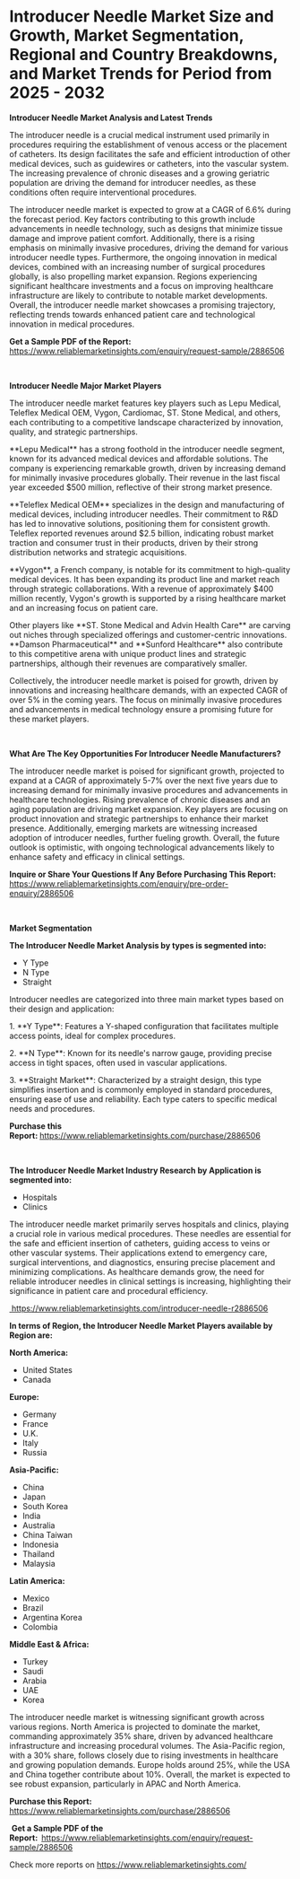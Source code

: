 <p><h1>Introducer Needle Market Size and Growth, Market Segmentation, Regional and Country Breakdowns, and Market Trends for Period from 2025 -  2032</h1></p><p><strong>Introducer Needle Market Analysis and Latest Trends</strong></p>
<p><p>The introducer needle is a crucial medical instrument used primarily in procedures requiring the establishment of venous access or the placement of catheters. Its design facilitates the safe and efficient introduction of other medical devices, such as guidewires or catheters, into the vascular system. The increasing prevalence of chronic diseases and a growing geriatric population are driving the demand for introducer needles, as these conditions often require interventional procedures.</p><p>The introducer needle market is expected to grow at a CAGR of 6.6% during the forecast period. Key factors contributing to this growth include advancements in needle technology, such as designs that minimize tissue damage and improve patient comfort. Additionally, there is a rising emphasis on minimally invasive procedures, driving the demand for various introducer needle types. Furthermore, the ongoing innovation in medical devices, combined with an increasing number of surgical procedures globally, is also propelling market expansion. Regions experiencing significant healthcare investments and a focus on improving healthcare infrastructure are likely to contribute to notable market developments. Overall, the introducer needle market showcases a promising trajectory, reflecting trends towards enhanced patient care and technological innovation in medical procedures.</p></p>
<p><strong>Get a Sample PDF of the Report:&nbsp;</strong> <a href="https://www.reliablemarketinsights.com/enquiry/request-sample/2886506?utm_campaign=3320&utm_medium=2&utm_source=Github&utm_content=ia&utm_term=13032025&utm_id=introducer-needle">https://www.reliablemarketinsights.com/enquiry/request-sample/2886506</a></p>
<p>&nbsp;</p>
<p><strong>Introducer Needle Major Market Players</strong></p>
<p><p>The introducer needle market features key players such as Lepu Medical, Teleflex Medical OEM, Vygon, Cardiomac, ST. Stone Medical, and others, each contributing to a competitive landscape characterized by innovation, quality, and strategic partnerships.</p><p>**Lepu Medical** has a strong foothold in the introducer needle segment, known for its advanced medical devices and affordable solutions. The company is experiencing remarkable growth, driven by increasing demand for minimally invasive procedures globally. Their revenue in the last fiscal year exceeded $500 million, reflective of their strong market presence.</p><p>**Teleflex Medical OEM** specializes in the design and manufacturing of medical devices, including introducer needles. Their commitment to R&D has led to innovative solutions, positioning them for consistent growth. Teleflex reported revenues around $2.5 billion, indicating robust market traction and consumer trust in their products, driven by their strong distribution networks and strategic acquisitions.</p><p>**Vygon**, a French company, is notable for its commitment to high-quality medical devices. It has been expanding its product line and market reach through strategic collaborations. With a revenue of approximately $400 million recently, Vygon's growth is supported by a rising healthcare market and an increasing focus on patient care.</p><p>Other players like **ST. Stone Medical and Advin Health Care** are carving out niches through specialized offerings and customer-centric innovations. **Damson Pharmaceutical** and **Sunford Healthcare** also contribute to this competitive arena with unique product lines and strategic partnerships, although their revenues are comparatively smaller.</p><p>Collectively, the introducer needle market is poised for growth, driven by innovations and increasing healthcare demands, with an expected CAGR of over 5% in the coming years. The focus on minimally invasive procedures and advancements in medical technology ensure a promising future for these market players.</p></p>
<p>&nbsp;</p>
<p><strong>What Are The Key Opportunities For Introducer Needle Manufacturers?</strong></p>
<p><p>The introducer needle market is poised for significant growth, projected to expand at a CAGR of approximately 5-7% over the next five years due to increasing demand for minimally invasive procedures and advancements in healthcare technologies. Rising prevalence of chronic diseases and an aging population are driving market expansion. Key players are focusing on product innovation and strategic partnerships to enhance their market presence. Additionally, emerging markets are witnessing increased adoption of introducer needles, further fueling growth. Overall, the future outlook is optimistic, with ongoing technological advancements likely to enhance safety and efficacy in clinical settings.</p></p>
<p><strong>Inquire or Share Your Questions If Any Before Purchasing This Report:</strong> <a href="https://www.reliablemarketinsights.com/enquiry/pre-order-enquiry/2886506?utm_campaign=3320&utm_medium=2&utm_source=Github&utm_content=ia&utm_term=13032025&utm_id=introducer-needle">https://www.reliablemarketinsights.com/enquiry/pre-order-enquiry/2886506</a></p>
<p>&nbsp;</p>
<p><strong>Market Segmentation</strong></p>
<p><strong>The Introducer Needle Market Analysis by types is segmented into:</strong></p>
<p><ul><li>Y Type</li><li>N Type</li><li>Straight</li></ul></p>
<p><p>Introducer needles are categorized into three main market types based on their design and application: </p><p>1. **Y Type**: Features a Y-shaped configuration that facilitates multiple access points, ideal for complex procedures.</p><p>  </p><p>2. **N Type**: Known for its needle's narrow gauge, providing precise access in tight spaces, often used in vascular applications.</p><p>3. **Straight Market**: Characterized by a straight design, this type simplifies insertion and is commonly employed in standard procedures, ensuring ease of use and reliability. Each type caters to specific medical needs and procedures.</p></p>
<p><strong>Purchase this Report:&nbsp;</strong><a href="https://www.reliablemarketinsights.com/purchase/2886506?utm_campaign=3320&utm_medium=2&utm_source=Github&utm_content=ia&utm_term=13032025&utm_id=introducer-needle">https://www.reliablemarketinsights.com/purchase/2886506</a></p>
<p>&nbsp;</p>
<p><strong>The Introducer Needle Market Industry Research by Application is segmented into:</strong></p>
<p><ul><li>Hospitals</li><li>Clinics</li></ul></p>
<p><p>The introducer needle market primarily serves hospitals and clinics, playing a crucial role in various medical procedures. These needles are essential for the safe and efficient insertion of catheters, guiding access to veins or other vascular systems. Their applications extend to emergency care, surgical interventions, and diagnostics, ensuring precise placement and minimizing complications. As healthcare demands grow, the need for reliable introducer needles in clinical settings is increasing, highlighting their significance in patient care and procedural efficiency.</p></p>
<p><a href="https://www.reliablemarketinsights.com/introducer-needle-r2886506?utm_campaign=3320&utm_medium=2&utm_source=Github&utm_content=ia&utm_term=13032025&utm_id=introducer-needle">&nbsp;https://www.reliablemarketinsights.com/introducer-needle-r2886506</a></p>
<p><strong>In terms of Region, the Introducer Needle Market Players available by Region are:</strong></p>
<p>
    <p> <strong> North America: </strong>
        <ul>
            <li>United States</li>
            <li>Canada</li>
        </ul>
        </p> 
    <p> <strong> Europe: </strong>
        <ul>
            <li>Germany</li>
            <li>France</li>
            <li>U.K.</li>
            <li>Italy</li>
            <li>Russia</li>
        </ul>
        </p> 
    <p> <strong> Asia-Pacific: </strong>
        <ul>
            <li>China</li>
            <li>Japan</li>
            <li>South Korea</li>
            <li>India</li>
            <li>Australia</li>
            <li>China Taiwan</li>
            <li>Indonesia</li>
            <li>Thailand</li>
            <li>Malaysia</li>
        </ul>
        </p> 
    <p> <strong> Latin America: </strong>
        <ul>
            <li>Mexico</li>
            <li>Brazil</li>
            <li>Argentina Korea</li>
            <li>Colombia</li>
        </ul>
        </p> 
    <p> <strong> Middle East & Africa: </strong>
        <ul>
            <li>Turkey</li>
            <li>Saudi</li>
            <li>Arabia</li>
            <li>UAE</li>
            <li>Korea</li>
        </ul>
    </p>
    </p>
<p><p>The introducer needle market is witnessing significant growth across various regions. North America is projected to dominate the market, commanding approximately 35% share, driven by advanced healthcare infrastructure and increasing procedural volumes. The Asia-Pacific region, with a 30% share, follows closely due to rising investments in healthcare and growing population demands. Europe holds around 25%, while the USA and China together contribute about 10%. Overall, the market is expected to see robust expansion, particularly in APAC and North America.</p></p>
<p><strong>Purchase this Report: </strong><a href="https://www.reliablemarketinsights.com/purchase/2886506?utm_campaign=3320&utm_medium=2&utm_source=Github&utm_content=ia&utm_term=13032025&utm_id=introducer-needle">https://www.reliablemarketinsights.com/purchase/2886506</a></p>
<p>&nbsp;<strong>Get a Sample PDF of the Report:&nbsp;&nbsp;</strong><a href="https://www.reliablemarketinsights.com/enquiry/request-sample/2886506?utm_campaign=3320&utm_medium=2&utm_source=Github&utm_content=ia&utm_term=13032025&utm_id=introducer-needle">https://www.reliablemarketinsights.com/enquiry/request-sample/2886506</a></p>
<p><strong></strong></p>
<p>Check more reports on <a href="https://www.reliablemarketinsights.com/?utm_campaign=3320&utm_medium=2&utm_source=Github&utm_content=ia&utm_term=13032025&utm_id=introducer-needle">https://www.reliablemarketinsights.com/</a></p>